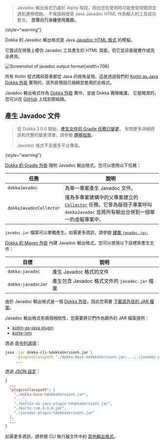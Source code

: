 [//]: # (title: Javadoc)

> Javadoc 輸出格式仍處於 Alpha 階段，因此您在使用時可能會發現錯誤並遇到遷移問題。
> 不保證與接受 Java Javadoc HTML 作為輸入的工具成功整合。
> **您需自行承擔使用風險。**
>
{style="warning"}

Dokka 的 Javadoc 輸出格式是 Java
[Javadoc HTML 格式](https://docs.oracle.com/en/java/javase/19/docs/api/index.html) 的模擬。

它嘗試在視覺上模仿 Javadoc 工具產生的 HTML 頁面，但它並非直接實作或完全拷貝。

![Screenshot of javadoc output format](javadoc-format-example.png){width=706}

所有 Kotlin 程式碼和簽章都從 Java 的視角呈現。這是透過我們的
[Kotlin as Java Dokka 外掛](https://github.com/Kotlin/dokka/tree/%dokkaVersion%/dokka-subprojects/plugin-kotlin-as-java) 實現的，該外掛預設已捆綁並套用於此格式。

Javadoc 輸出格式作為 [Dokka 外掛](dokka-plugins.md) 實作，並由 Dokka 團隊維護。
它是開源的，您可以在 [GitHub](https://github.com/Kotlin/dokka/tree/%dokkaVersion%/dokka-subprojects/plugin-javadoc) 上找到原始碼。

## 產生 Javadoc 文件

> 從 Dokka 2.0.0 開始，[產生文件的 Gradle 任務已變更](dokka-migration.md#select-documentation-output-format)。
> 有關更多詳細資訊和完整的變更清單，請參閱 [遷移指南](dokka-migration.md)。
>
> Javadoc 格式不支援多平台專案。
>
{style="warning"}

<tabs group="build-script">
<tab title="Gradle" group-key="kotlin">

[Dokka 的 Gradle 外掛](dokka-gradle.md) 隨附 Javadoc 輸出格式。您可以使用以下任務：

| **任務**                | **說明**                                                                                                                                                                                              |
|-------------------------|--------------------------------------------------------------------------------------------------------------------------------------------------------------------------------------------------------------|
| `dokkaJavadoc`          | 為單一專案產生 Javadoc 文件。                                                                                                                                                        |
| `dokkaJavadocCollector` | 僅為多專案建構中的父專案建立的 [`Collector`](dokka-gradle.md#collector-tasks) 任務。它會為每個子專案呼叫 `dokkaJavadoc` 並將所有輸出合併到一個單一的虛擬專案中。 |

`javadoc.jar` 檔案可以單獨產生。如需更多資訊，請參閱 [建置 `javadoc.jar`](dokka-gradle.md#build-javadoc-jar)。

</tab>
<tab title="Maven" group-key="groovy">

[Dokka 的 Maven 外掛](dokka-maven.md) 內建 Javadoc 輸出格式。您可以使用以下目標來產生文件：

| **目標**           | **說明**                                                              |
|--------------------|------------------------------------------------------------------------------|
| `dokka:javadoc`    | 產生 Javadoc 格式的文件                                    |
| `dokka:javadocJar` | 產生包含 Javadoc 格式文件的 `javadoc.jar` 檔案 |

</tab>
<tab title="CLI" group-key="cli">

由於 Javadoc 輸出格式是一個 [Dokka 外掛](dokka-plugins.md#apply-dokka-plugins)，因此您需要
[下載該外掛的 JAR 檔案](https://repo1.maven.org/maven2/org/jetbrains/dokka/javadoc-plugin/%dokkaVersion%/javadoc-plugin-%dokkaVersion%.jar)。

Javadoc 輸出格式有兩個相依性，您需要將它們作為額外的 JAR 檔案提供：

* [kotlin-as-java plugin](https://repo1.maven.org/maven2/org/jetbrains/dokka/kotlin-as-java-plugin/%dokkaVersion%/kotlin-as-java-plugin-%dokkaVersion%.jar)
* [korte-jvm](https://repo1.maven.org/maven2/com/soywiz/korlibs/korte/korte-jvm/3.3.0/korte-jvm-3.3.0.jar)

透過 [命令列選項](dokka-cli.md#run-with-command-line-options)：

```Bash
java -jar dokka-cli-%dokkaVersion%.jar \
     -pluginsClasspath "./dokka-base-%dokkaVersion%.jar;...;./javadoc-plugin-%dokkaVersion%.jar" \
     ...
```

透過 [JSON 設定](dokka-cli.md#run-with-json-configuration)：

```json
{
  ...
  "pluginsClasspath": [
    "./dokka-base-%dokkaVersion%.jar",
    "...",
    "./kotlin-as-java-plugin-%dokkaVersion%.jar",
    "./korte-jvm-3.3.0.jar",
    "./javadoc-plugin-%dokkaVersion%.jar"
  ],
  ...
}
```

如需更多資訊，請參閱 CLI 執行器文件中的 [其他輸出格式](dokka-cli.md#other-output-formats)。

</tab>
</tabs>